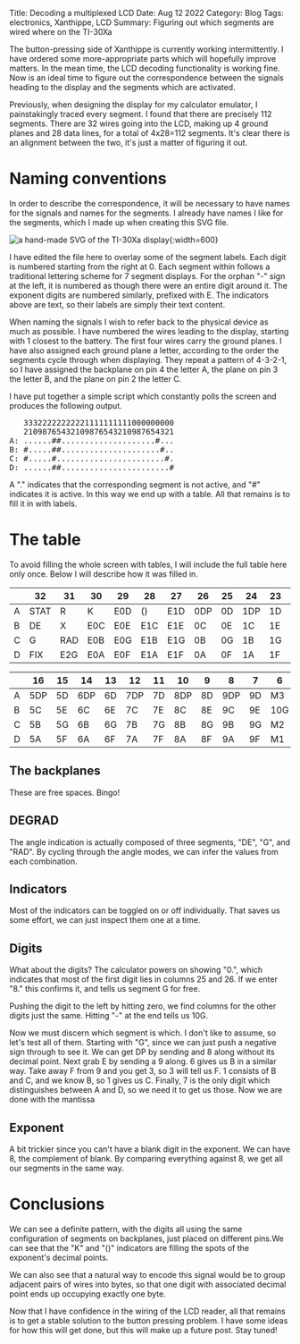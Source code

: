 Title: Decoding a multiplexed LCD
Date: Aug 12 2022
Category: Blog
Tags: electronics, Xanthippe, LCD
Summary: Figuring out which segments are wired where on the TI-30Xa

The button-pressing side of Xanthippe is currently working intermittently. I have ordered some more-appropriate parts which will hopefully improve matters. In the mean time, the LCD decoding functionality is working fine. Now is an ideal time to figure out the correspondence between the signals heading to the display and the segments which are activated.

Previously, when designing the display for my calculator emulator, I painstakingly traced every segment. I found that there are precisely 112 segments. There are 32 wires going into the LCD, making up 4 ground planes and 28 data lines, for a total of 4x28=112 segments. It's clear there is an alignment between the two, it's just a matter of figuring it out.

# Naming conventions

In order to describe the correspondence, it will be necessary to have names for the signals and names for the segments. I already have names I like for the segments, which I made up when creating this SVG file.

![a hand-made SVG of the TI-30Xa display]({attach}display.svg){:width=600}

I have edited the file here to overlay some of the segment labels. Each digit is numbered starting from the right at 0. Each segment within follows a traditional lettering scheme for 7 segment displays. For the orphan "-" sign at the left, it is numbered as though there were an entire digit around it. The exponent digits are numbered similarly, prefixed with E. The indicators above are text, so their labels are simply their text content.

When naming the signals I wish to refer back to the physical device as much as possible. I have numbered the wires leading to the display, starting with 1 closest to the battery. The first four wires carry the ground planes. I have also assigned each ground plane a letter, according to the order the segments cycle through when displaying. They repeat a pattern of 4-3-2-1, so I have assigned the backplane on pin 4 the letter A, the plane on pin 3 the letter B, and the plane on pin 2 the letter C.

I have put together a simple script which constantly polls the screen and produces the following output.
<pre>
   33322222222221111111111000000000
   21098765432109876543210987654321
A: ......##....................#...
B: #.....##.....................#..
C: #.....#.......................#.
D: ......##.......................#
</pre>
A "." indicates that the corresponding segment is not active, and "#" indicates it is active. In this way we end up with a table. All that remains is to fill it in with labels.

# The table

To avoid filling the whole screen with tables, I will include the full table here only once. Below I will describe how it was filled in.

| |  32| 31| 30| 29| 28| 27| 26|25| 24|23| 22|21| 20|19| 18|17
|-|----|---|---|---|---|---|---|--|---|--|---|--|---|--|---|--
|A|STAT|R  |K  |E0D|() |E1D|0DP|0D|1DP|1D|2DP|2D|3DP|3D|4DP|4D
|B|DE  |X  |E0C|E0E|E1C|E1E|0C |0E|1C |1E|2C |2E|3C |3E|4C |4E
|C|G   |RAD|E0B|E0G|E1B|E1G|0B |0G|1B |1G|2B |2G|3B |3G|4B |4G
|D|FIX |E2G|E0A|E0F|E1A|E1F|0A |0F|1A |1F|2A |2F|3A |3F|4A |4F

| | 16|15| 14|13| 12|11| 10| 9|  8| 7|  6|  5|4|3|2|1
|-|---|--|---|--|---|--|---|--|---|--|---|---|-|-|-|-
|A|5DP|5D|6DP|6D|7DP|7D|8DP|8D|9DP|9D| M3|2nd|A|.|.|.
|B|5C |5E|6C |6E|7C |7E|8C |8E|9C |9E|10G|HYP|.|B|.|.
|C|5B |5G|6B |6G|7B |7G|8B |8G|9B |9G| M2|ENG|.|.|C|.
|D|5A |5F|6A |6F|7A |7F|8A |8F|9A |9F| M1|SCI|.|.|.|D

## The backplanes

These are free spaces. Bingo!

## DEGRAD

The angle indication is actually composed of three segments, "DE", "G", and "RAD". By cycling through the angle modes, we can infer the values from each combination.

## Indicators

Most of the indicators can be toggled on or off individually. That saves us some effort, we can just inspect them one at a time.


## Digits

What about the digits? The calculator powers on showing "0.", which indicates that most of the first digit lies in columns 25 and 26. If we enter "8." this confirms it, and tells us segment G for free.

Pushing the digit to the left by hitting zero, we find columns for the other digits just the same. Hitting "-" at the end tells us 10G.

Now we must discern which segment is which. I don't like to assume, so let's test all of them. Starting with "G", since we can just push a negative sign through to see it. We can get DP by sending and 8 along without its decimal point. Next grab E by sending a 9 along. 6 gives us B in a similar way. Take away F from 9 and you get 3, so 3 will tell us F. 1 consists of B and C, and we know B, so 1 gives us C. Finally, 7 is the only digit which distinguishes between A and D, so we need it to get us those. Now we are done with the mantissa

## Exponent

A bit trickier since you can't have a blank digit in the exponent. We can have 8, the complement of blank. By comparing everything against 8, we get all our segments in the same way.

# Conclusions

We can see a definite pattern, with the digits all using the same configuration of segments on backplanes, just placed on different pins.We can see that the "K" and "()" indicators are filling the spots of the exponent's decimal points.

We can also see that a natural way to encode this signal would be to group adjacent pairs of wires into bytes, so that one digit with associated decimal point ends up occupying exactly one byte.

Now that I have confidence in the wiring of the LCD reader, all that remains is to get a stable solution to the button pressing problem. I have some ideas for how this will get done, but this will make up a future post. Stay tuned!